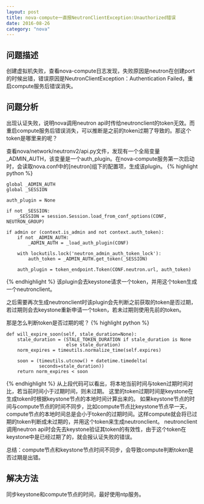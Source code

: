 ```yaml
---
layout: post
title: nova-compute一直报NeutronClientException:Unauthorized错误
date: 2016-08-26
category: "nova"
---
```


## 问题描述 ##

创建虚拟机失败，查看nova-compute日志发现，失败原因是neutron在创建port的时候出错，错误原因是NeutronClientException：Authentication Failed，重启compute服务后错误消失。

## 问题分析 ##

出现认证失败，说明nova调用neutron api时传给neutronclient的token无效。而重启compute服务后错误消失，可以推断是之前的token过期了导致的。那这个token是哪里来的呢？

查看nova/network/neutronv2/api.py文件，发现有一个全局变量_ADMIN_AUTH，该变量是一个auth_plugin。在nova-compute服务第一次启动时，会读取nova.conf中的[neutron]组下的配置项，生成该plugin。
{% highlight python %}

    global _ADMIN_AUTH
    global _SESSION

    auth_plugin = None

    if not _SESSION:
        _SESSION = session.Session.load_from_conf_options(CONF, NEUTRON_GROUP)

    if admin or (context.is_admin and not context.auth_token):
        if not _ADMIN_AUTH:
            _ADMIN_AUTH = _load_auth_plugin(CONF)

        with lockutils.lock('neutron_admin_auth_token_lock'):
            auth_token = _ADMIN_AUTH.get_token(_SESSION)

        auth_plugin = token_endpoint.Token(CONF.neutron.url, auth_token)

{% endhighlight %}
该plugin会去keystone请求一个token，并用这个token生成一个neutronclient。

之后需要再次生成neutronclient时该plugin会先判断之前获取的token是否过期，若过期则会去keystone重新申请一个token，若未过期则使用先前的token。

那是怎么判断token是否过期的呢？
{% highlight python %}

    def will_expire_soon(self, stale_duration=None):
        stale_duration = (STALE_TOKEN_DURATION if stale_duration is None
                          else stale_duration)
        norm_expires = timeutils.normalize_time(self.expires)

        soon = (timeutils.utcnow() + datetime.timedelta(
                seconds=stale_duration))
        return norm_expires < soon

{% endhighlight %}
从上段代码可以看出，将本地当前时间与token过期时间对比，若当前时间小于过期时间，则未过期。
这里的token过期时间是keystone在生成token时根据keystone节点的本地时间计算出来的。
如果keystone节点的时间与compute节点的时间不同步，比如compute节点比keystone节点早一天，compute节点的本地时间总是会小于token的过期时间。这样compute就会将已过期的token判断成未过期的，并用这个token来生成neutronclient。
neutronclient调用neutron api时会先去keystone验证其token的有效性，由于这个token在keystone中是已经过期了的，就会报认证失败的错误。

总结：compute节点和keystone节点时间不同步，会导致compute判断token是否过期是出错。

## 解决方法 ##

同步keystone和compute节点的时间，最好使用ntp服务。
